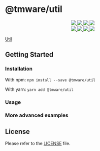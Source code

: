 # @tmware/util

<div>
  <p align="center">
    <a href="https://www.npmjs.com/package/@tmware/util">
      <img src="https://img.shields.io/npm/v/@tmware/util?style=flat" />
    </a>
    <a href="https://github.com/tmware/util/actions">
      <img src="https://github.com/tmware/util/workflows/Build/badge.svg" />
    </a>
    <a href="https://tmuniversal.eu/redirect/patreon">
      <img src="https://img.shields.io/badge/Patreon-support_me-fa6956.svg?style=flat&logo=patreon" />
    </a>
    <a href="https://www.npmjs.com/package/@tmware/util">
      <img src="https://img.shields.io/npm/dt/@tmware/util" />
    </a>
    <br />
    <a href="https://bundlephobia.com/result?p=@tmware/util">
      <img src="https://img.shields.io/bundlephobia/min/@tmware/util?label=packge%20size" />
    </a>
    <a href="https://github.com/tmware/util/issues">
      <img src="https://img.shields.io/github/issues/tmware/util.svg?style=flat">
    </a>
    <a href="https://github.com/tmware/util/graphs/contributors">
      <img src="https://img.shields.io/github/contributors/tmware/util.svg?style=flat">
    </a>
    <a href="https://github.com/tmware/util/blob/stable/LICENSE.md">
      <img src="https://img.shields.io/github/license/tmware/util.svg?style=flat">
    </a>
  </p>
</div>

[Util]

## Getting Started

### Installation

With npm: `npm install --save @tmware/util`

With yarn: `yarn add @tmware/util`

### Usage


### More advanced examples

## License

Please refer to the [LICENSE](LICENSE.md) file.

[util]: https://github.com/TMWare/util
